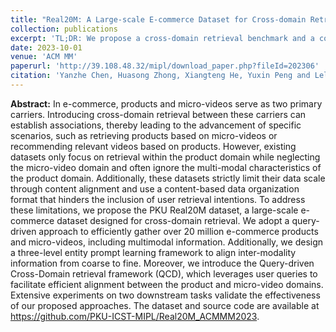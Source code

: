 ```yaml
---
title: "Real20M: A Large-scale E-commerce Dataset for Cross-domain Retrieval"
collection: publications
excerpt: 'TL;DR: We propose a cross-domain retrieval benchmark and a corresponding large-scale e-commerce dataset Real20M, which possesses features: (1) cross-domain and multimodal, (2) query-driven, and (3) massive and diverse. We also present a query-driven framework for aligning the product and micro-video domains.'
date: 2023-10-01
venue: 'ACM MM'
paperurl: 'http://39.108.48.32/mipl/download_paper.php?fileId=202306'
citation: 'Yanzhe Chen, Huasong Zhong, Xiangteng He, Yuxin Peng and Lele Cheng, "Real20M: A Large-scale E-commerce Dataset for Cross-domain Retrieval", ACM MM 2023.'
---
```


**Abstract:** In e-commerce, products and micro-videos serve as two primary carriers. Introducing cross-domain retrieval between these carriers can establish associations, thereby leading to the advancement of specific scenarios, such as retrieving products based on micro-videos or recommending relevant videos based on products. However, existing datasets only focus on retrieval within the product domain while neglecting the micro-video domain and often ignore the multi-modal characteristics of the product domain. Additionally, these datasets strictly limit their data scale through content alignment and use a content-based data organization format that hinders the inclusion of user retrieval intentions. To address these limitations, we propose the PKU Real20M dataset, a large-scale e-commerce dataset designed for cross-domain retrieval. We adopt a query-driven approach to efficiently gather over 20 million e-commerce products and micro-videos, including multimodal information. Additionally, we design a three-level entity prompt learning framework to align inter-modality information from coarse to fine. Moreover, we introduce the Query-driven Cross-Domain retrieval framework (QCD), which leverages user queries to facilitate efficient alignment between the product and micro-video domains. Extensive experiments on two downstream tasks validate the effectiveness of our proposed approaches. The dataset and source code are available at https://github.com/PKU-ICST-MIPL/Real20M_ACMMM2023.
